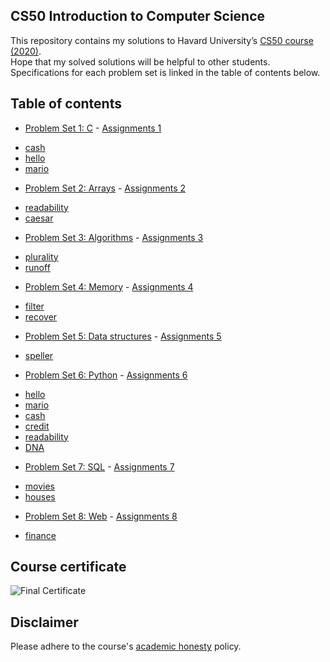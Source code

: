 ## CS50 Introduction to Computer Science
This repository contains my solutions to Havard University’s <a href='https://www.edx.org/course/cs50s-introduction-to-computer-science'>CS50 course (2020)</a>.<br>
Hope that my solved solutions will be helpful to other students. Specifications for each problem set is linked in the table of contents below.

## Table of contents
- [Problem Set 1: C](/pset1) - <a href='https://cs50.harvard.edu/x/2020/psets/1/'> Assignments 1</a>
* [cash](/pset1/cash)
* [hello](/pset1/hello)
* [mario](/pset1/mario)
- [Problem Set 2: Arrays](/pset2) - <a href='https://cs50.harvard.edu/x/2020/psets/2/'> Assignments 2</a>
* [readability](/pset2)
* [caesar](/pset2)
- [Problem Set 3: Algorithms](/pset3) - <a href='https://cs50.harvard.edu/x/2020/psets/3/'> Assignments 3</a>
* [plurality](/pset3)
* [runoff](/pset3)
- [Problem Set 4: Memory](/pset4) - <a href='https://cs50.harvard.edu/x/2020/psets/4/'> Assignments 4</a>
* [filter](/pset4/filter)
* [recover](/pset4/recover)
- [Problem Set 5: Data structures](/pset5) - <a href='https://cs50.harvard.edu/x/2020/psets/5/'> Assignments 5</a>
* [speller](/pset5/speller)
- [Problem Set 6: Python](/pset6) - <a href='https://cs50.harvard.edu/x/2020/psets/6/'> Assignments 6</a>
* [hello](/pset6/hello)
* [mario](/pset6/mario)
* [cash](/pset6/cash)
* [credit](/pset6/credit)
* [readability](/pset6/readability)
* [DNA](/pset6/dna)
- [Problem Set 7: SQL](/pset7) - <a href='https://cs50.harvard.edu/x/2020/psets/7/'> Assignments 7</a>
* [movies](/pset7/movies)
* [houses](/pset7/houses)
- [Problem Set 8: Web](/pset8) - <a href='https://cs50.harvard.edu/x/2020/tracks/'> Assignments 8</a>
* [finance](/pset8/finance)

## Course certificate
![Final Certificate](CS50x%certificate%PNG.png)

## Disclaimer
Please adhere to the course's <a href='https://docs.cs50.net/2016/fall/syllabus/cs50.html#academic-honest'>academic honesty</a> policy. 
 






